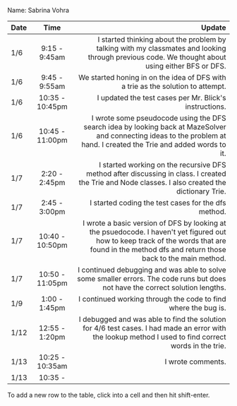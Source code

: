 Name: Sabrina Vohra

| Date |       Time       |                                                                                                                                                                                           Update |
|:-----|:----------------:|-------------------------------------------------------------------------------------------------------------------------------------------------------------------------------------------------:|
| 1/6  |  9:15 - 9:45am   |                                                  I started thinking about the problem by talking with my classmates and looking through previous code. We thought about using either BFS or DFS. |
| 1/6  |  9:45 - 9:55am   |                                                                                                                  We started honing in on the idea of DFS with a trie as the solution to attempt. |
| 1/6  | 10:35 - 10:45pm  |                                                                                                                                           I updated the test cases per Mr. Blick's instructions. |
| 1/6  | 10:45 -  11:00pm |                           I wrote some pseudocode using the DFS search idea by looking back at MazeSolver and connecting ideas to the problem at hand. I created the Trie and added words to it. |
| 1/7  |  2:20 - 2:45pm   |                                                I started working on the recursive DFS method after discussing in class. I created the Trie and Node classes. I also created the dictionary Trie. |
| 1/7  |  2:45 - 3:00pm   |                                                                                                                                              I started coding the test cases for the dfs method. |
| 1/7  | 10:40 - 10:50pm  | I wrote a basic version of DFS by looking at the psuedocode. I haven't yet figured out how to keep track of the words that are found in the method dfs and return those back to the main method. |
| 1/7  | 10:50 - 11:05pm  |                                                                   I continued debugging and was able to solve some smaller errors. The code runs but does not have the correct solution lengths. |
| 1/9  |  1:00 - 1:45pm   |                                                                                                                                   I continued working through the code to find where the bug is. |
| 1/12 |  12:55 - 1:20pm  |                                            I debugged and was able to find the solution for 4/6 test cases. I had made an error with the lookup method I used to find correct words in the trie. |
| 1/13 | 10:25 - 10:35am  |                                                                                                                                                                                I wrote comments. |
| 1/13 |     10:35 -      |                                                                                                                                                                                                  |


To add a new row to the table, click into a cell and then hit shift-enter.
